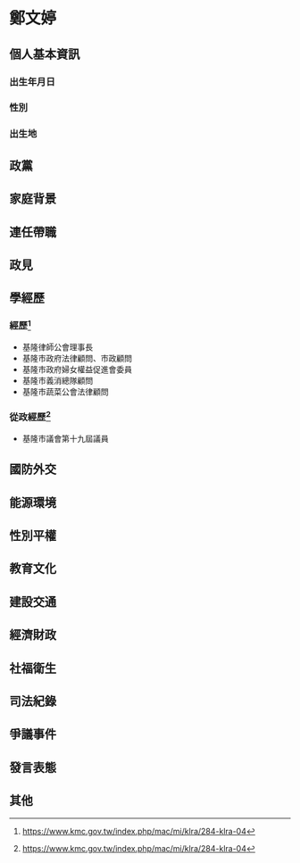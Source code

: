 # 鄭文婷

## 個人基本資訊

### 出生年月日

### 性別

### 出生地

## 政黨

## 家庭背景

## 連任帶職

## 政見

## 學經歷

### 經歷[^1]

- 基隆律師公會理事長
- 基隆市政府法律顧問、市政顧問
- 基隆市政府婦女權益促進會委員
- 基隆市義消總隊顧問
- 基隆市蔬菜公會法律顧問

### 從政經歷[^1]

- 基隆市議會第十九屆議員

[^1]: https://www.kmc.gov.tw/index.php/mac/mi/klra/284-klra-04

## 國防外交

## 能源環境

## 性別平權

## 教育文化

## 建設交通

## 經濟財政

## 社福衛生

## 司法紀錄

## 爭議事件

## 發言表態

## 其他
